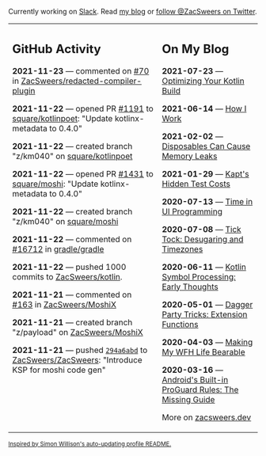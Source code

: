 Currently working on [Slack](https://slack.com/). Read [my blog](https://zacsweers.dev/) or [follow @ZacSweers on Twitter](https://twitter.com/ZacSweers).

<table><tr><td valign="top" width="60%">

## GitHub Activity
<!-- githubActivity starts -->
**2021-11-23** — commented on [#70](https://github.com/ZacSweers/redacted-compiler-plugin/issues/70#issuecomment-976578955) in [ZacSweers/redacted-compiler-plugin](https://api.github.com/repos/ZacSweers/redacted-compiler-plugin)

**2021-11-22** — opened PR [#1191](https://api.github.com/repos/square/kotlinpoet/pulls/1191) to [square/kotlinpoet](https://api.github.com/repos/square/kotlinpoet): "Update kotlinx-metadata to 0.4.0"

**2021-11-22** — created branch "z/km040" on [square/kotlinpoet](https://api.github.com/repos/square/kotlinpoet)

**2021-11-22** — opened PR [#1431](https://api.github.com/repos/square/moshi/pulls/1431) to [square/moshi](https://api.github.com/repos/square/moshi): "Update kotlinx-metadata to 0.4.0"

**2021-11-22** — created branch "z/km040" on [square/moshi](https://api.github.com/repos/square/moshi)

**2021-11-22** — commented on [#16712](https://github.com/gradle/gradle/issues/16712#issuecomment-975988430) in [gradle/gradle](https://api.github.com/repos/gradle/gradle)

**2021-11-22** — pushed 1000 commits to [ZacSweers/kotlin](https://api.github.com/repos/ZacSweers/kotlin).

**2021-11-21** — commented on [#163](https://github.com/ZacSweers/MoshiX/pull/163#issuecomment-974996370) in [ZacSweers/MoshiX](https://api.github.com/repos/ZacSweers/MoshiX)

**2021-11-21** — created branch "z/payload" on [ZacSweers/MoshiX](https://api.github.com/repos/ZacSweers/MoshiX)

**2021-11-21** — pushed [`294a6abd`](https://github.com/ZacSweers/ZacSweers/commit/294a6abdf04106774e13fbd9dc5f5e4da9500cd2) to [ZacSweers/ZacSweers](https://api.github.com/repos/ZacSweers/ZacSweers): "Introduce KSP for moshi code gen"
<!-- githubActivity ends -->
</td><td valign="top" width="40%">

## On My Blog
<!-- blog starts -->
**2021-07-23** — [Optimizing Your Kotlin Build](https://www.zacsweers.dev/optimizing-your-kotlin-build/)

**2021-06-14** — [How I Work](https://www.zacsweers.dev/how-i-work/)

**2021-02-02** — [Disposables Can Cause Memory Leaks](https://www.zacsweers.dev/disposables-can-cause-memory-leaks/)

**2021-01-29** — [Kapt's Hidden Test Costs](https://www.zacsweers.dev/kapts-hidden-test-costs/)

**2020-07-13** — [Time in UI Programming](https://www.zacsweers.dev/time-in-ui/)

**2020-07-08** — [Tick Tock: Desugaring and Timezones](https://www.zacsweers.dev/ticktock-desugaring-timezones/)

**2020-06-11** — [Kotlin Symbol Processing: Early Thoughts](https://www.zacsweers.dev/kotlin-symbol-processor-early-thoughts/)

**2020-05-01** — [Dagger Party Tricks: Extension Functions](https://www.zacsweers.dev/dagger-party-tricks-extension-functions/)

**2020-04-03** — [Making My WFH Life Bearable](https://www.zacsweers.dev/making-wfh-life-bearable/)

**2020-03-16** — [Android's Built-in ProGuard Rules: The Missing Guide](https://www.zacsweers.dev/android-proguard-rules/)
<!-- blog ends -->
More on [zacsweers.dev](https://zacsweers.dev/)
</td></tr></table>

<sub><a href="https://simonwillison.net/2020/Jul/10/self-updating-profile-readme/">Inspired by Simon Willison's auto-updating profile README.</a></sub>